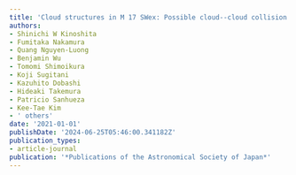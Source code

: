 ```yaml
---
title: 'Cloud structures in M 17 SWex: Possible cloud--cloud collision'
authors:
- Shinichi W Kinoshita
- Fumitaka Nakamura
- Quang Nguyen-Luong
- Benjamin Wu
- Tomomi Shimoikura
- Koji Sugitani
- Kazuhito Dobashi
- Hideaki Takemura
- Patricio Sanhueza
- Kee-Tae Kim
- ' others'
date: '2021-01-01'
publishDate: '2024-06-25T05:46:00.341182Z'
publication_types:
- article-journal
publication: '*Publications of the Astronomical Society of Japan*'
---
```


